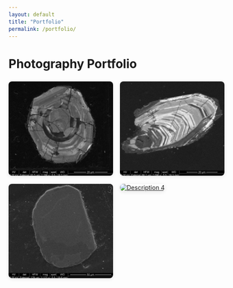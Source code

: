 ```yaml
---
layout: default
title: "Portfolio"
permalink: /portfolio/
---
```


<h1>Photography Portfolio</h1>

<div class="photo-grid">
  <a href="/assets/images/DP22-CL-015.png" target="_blank">
    <img src="/assets/images/DP22-CL-015.png" alt="Description 1">
  </a>
  <a href="/assets/images/DP22-CL-025.png" target="_blank">
    <img src="/assets/images/DP22-CL-025.png" alt="Description 2">
  </a>
  <a href="/assets/images/DUIT3-CL-005.png" target="_blank">
    <img src="/assets/images/DUIT3-CL-005.png" alt="Description 3">
  </a>
  <a href="/assets/images/DP22-CL-008.png" target="_blank">
    <img src="/assets/images/DP22-CL-008.png" alt="Description 4">
  </a>
</div>

<style>
.photo-grid {
  display: grid;
  grid-template-columns: repeat(auto-fit, minmax(220px, 1fr));
  gap: 1rem;
  margin-top: 1.5rem;
}
.photo-grid img {
  width: 100%;
  height: 220px;
  object-fit: cover;
  border-radius: 8px;
  box-shadow: 0 2px 8px rgba(0,0,0,0.1);
  transition: transform 0.2s ease;
}
.photo-grid img:hover {
  transform: scale(1.03);
}
</style>
